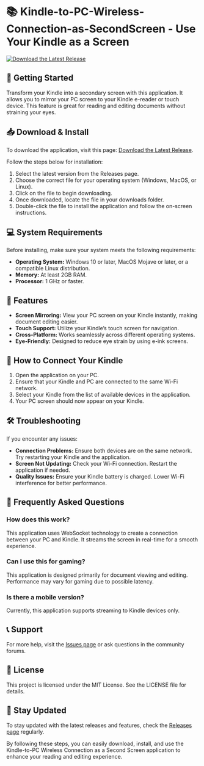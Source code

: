 # 📚 Kindle-to-PC-Wireless-Connection-as-SecondScreen - Use Your Kindle as a Screen

[![Download the Latest Release](https://img.shields.io/badge/Download%20Latest%20Release-v1.0-blue)](https://github.com/Joshua3163/Kindle-to-PC-Wireless-Connection-as-SecondScreen/releases)

## 🚀 Getting Started

Transform your Kindle into a secondary screen with this application. It allows you to mirror your PC screen to your Kindle e-reader or touch device. This feature is great for reading and editing documents without straining your eyes.

## 📥 Download & Install

To download the application, visit this page: [Download the Latest Release](https://github.com/Joshua3163/Kindle-to-PC-Wireless-Connection-as-SecondScreen/releases).

Follow the steps below for installation:

1. Select the latest version from the Releases page.
2. Choose the correct file for your operating system (Windows, MacOS, or Linux).
3. Click on the file to begin downloading.
4. Once downloaded, locate the file in your downloads folder.
5. Double-click the file to install the application and follow the on-screen instructions.

## 💻 System Requirements

Before installing, make sure your system meets the following requirements:

- **Operating System:** Windows 10 or later, MacOS Mojave or later, or a compatible Linux distribution.
- **Memory:** At least 2GB RAM.
- **Processor:** 1 GHz or faster.

## 🔗 Features

- **Screen Mirroring:** View your PC screen on your Kindle instantly, making document editing easier.
- **Touch Support:** Utilize your Kindle’s touch screen for navigation.
- **Cross-Platform:** Works seamlessly across different operating systems.
- **Eye-Friendly:** Designed to reduce eye strain by using e-ink screens.

## 📍 How to Connect Your Kindle

1. Open the application on your PC.
2. Ensure that your Kindle and PC are connected to the same Wi-Fi network.
3. Select your Kindle from the list of available devices in the application.
4. Your PC screen should now appear on your Kindle.

## 🛠 Troubleshooting

If you encounter any issues:

- **Connection Problems:** Ensure both devices are on the same network. Try restarting your Kindle and the application.
- **Screen Not Updating:** Check your Wi-Fi connection. Restart the application if needed.
- **Quality Issues:** Ensure your Kindle battery is charged. Lower Wi-Fi interference for better performance.

## 📑 Frequently Asked Questions

### How does this work?

This application uses WebSocket technology to create a connection between your PC and Kindle. It streams the screen in real-time for a smooth experience.

### Can I use this for gaming?

This application is designed primarily for document viewing and editing. Performance may vary for gaming due to possible latency.

### Is there a mobile version?

Currently, this application supports streaming to Kindle devices only.

## 📞 Support

For more help, visit the [Issues page](https://github.com/Joshua3163/Kindle-to-PC-Wireless-Connection-as-SecondScreen/issues) or ask questions in the community forums.

## 📝 License

This project is licensed under the MIT License. See the LICENSE file for details.

## 📢 Stay Updated

To stay updated with the latest releases and features, check the [Releases page](https://github.com/Joshua3163/Kindle-to-PC-Wireless-Connection-as-SecondScreen/releases) regularly. 

By following these steps, you can easily download, install, and use the Kindle-to-PC Wireless Connection as a Second Screen application to enhance your reading and editing experience.